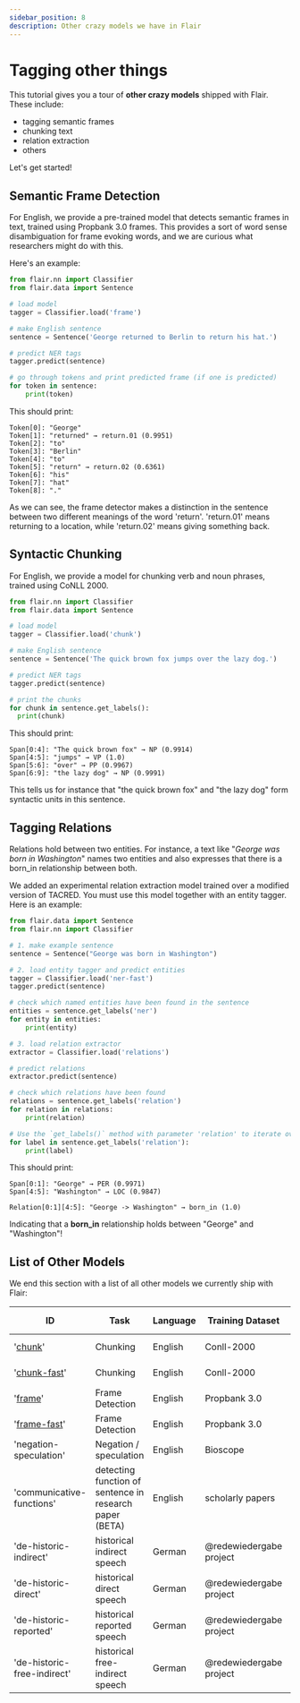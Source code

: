 ```yaml
---
sidebar_position: 8
description: Other crazy models we have in Flair
---
```



# Tagging other things

This tutorial gives you a tour of **other crazy models** shipped with Flair. These include:
* tagging semantic frames  
* chunking text
* relation extraction
* others

Let's get started! 

## Semantic Frame Detection

For English, we provide a pre-trained model that detects semantic frames in text, trained using Propbank 3.0 frames.
This provides a sort of word sense disambiguation for frame evoking words, and we are curious what researchers might
do with this.

Here's an example:

```python
from flair.nn import Classifier
from flair.data import Sentence

# load model
tagger = Classifier.load('frame')

# make English sentence
sentence = Sentence('George returned to Berlin to return his hat.')

# predict NER tags
tagger.predict(sentence)

# go through tokens and print predicted frame (if one is predicted)
for token in sentence:
    print(token)
```
This should print:

```console
Token[0]: "George"
Token[1]: "returned" → return.01 (0.9951)
Token[2]: "to"
Token[3]: "Berlin"
Token[4]: "to"
Token[5]: "return" → return.02 (0.6361)
Token[6]: "his"
Token[7]: "hat"
Token[8]: "."
```

As we can see, the frame detector makes a distinction in the sentence between two different meanings of the word 'return'. 'return.01' means returning to a location, while 'return.02' means giving something back.

## Syntactic Chunking

For English, we provide a model for chunking verb and noun phrases, trained using CoNLL 2000. 
```python
from flair.nn import Classifier
from flair.data import Sentence

# load model
tagger = Classifier.load('chunk')

# make English sentence
sentence = Sentence('The quick brown fox jumps over the lazy dog.')

# predict NER tags
tagger.predict(sentence)

# print the chunks
for chunk in sentence.get_labels():
  print(chunk)
```

This should print:

```console
Span[0:4]: "The quick brown fox" → NP (0.9914)
Span[4:5]: "jumps" → VP (1.0)
Span[5:6]: "over" → PP (0.9967)
Span[6:9]: "the lazy dog" → NP (0.9991)
```
This tells us for instance that "the quick brown fox" and "the lazy dog" form syntactic units in this sentence.


## Tagging Relations

Relations hold between two entities. For instance, a text like "_George was born in Washington_"
names two entities and also expresses that there is a born_in relationship between
both.

We added an experimental relation extraction model trained over a modified version of TACRED.
You must use this model together with an entity tagger. Here is an example:

```python
from flair.data import Sentence
from flair.nn import Classifier

# 1. make example sentence
sentence = Sentence("George was born in Washington")

# 2. load entity tagger and predict entities
tagger = Classifier.load('ner-fast')
tagger.predict(sentence)

# check which named entities have been found in the sentence
entities = sentence.get_labels('ner')
for entity in entities:
    print(entity)

# 3. load relation extractor
extractor = Classifier.load('relations')

# predict relations
extractor.predict(sentence)

# check which relations have been found
relations = sentence.get_labels('relation')
for relation in relations:
    print(relation)

# Use the `get_labels()` method with parameter 'relation' to iterate over all relation predictions. 
for label in sentence.get_labels('relation'):
    print(label)
```

This should print:

```console
Span[0:1]: "George" → PER (0.9971)
Span[4:5]: "Washington" → LOC (0.9847)

Relation[0:1][4:5]: "George -> Washington" → born_in (1.0)
```

Indicating that a **born_in** relationship holds between "George" and "Washington"!

## List of Other Models

We end this section with a list of all other models we currently ship with Flair:

| ID | Task | Language | Training Dataset | Accuracy | Contributor / Notes |
| -------------    | ------------- |------------- |------------- | ------------- | ------------- |
| '[chunk](https://huggingface.co/flair/chunk-english)' |  Chunking   |  English | Conll-2000     |  **96.47** (F1) |
| '[chunk-fast](https://huggingface.co/flair/chunk-english-fast)' |   Chunking   |  English | Conll-2000     |  **96.22** (F1) |(fast model)
| '[frame](https://huggingface.co/flair/frame-english)'  |   Frame Detection |  English | Propbank 3.0     |  **97.54** (F1) |
| '[frame-fast](https://huggingface.co/flair/frame-english-fast)'  |  Frame Detection |  English | Propbank 3.0     |  **97.31** (F1) | (fast model)
| 'negation-speculation'  | Negation / speculation |English |  Bioscope | **80.2** (F1) |
| 'communicative-functions' |  detecting function of sentence in research paper (BETA) |  English| scholarly papers |  |
| 'de-historic-indirect' | historical indirect speech | German | @redewiedergabe project |  **87.94** (F1) | [redewiedergabe](https://github.com/redewiedergabe/tagger) | |
| 'de-historic-direct' | historical direct speech |  German | @redewiedergabe project |  **87.94** (F1) | [redewiedergabe](https://github.com/redewiedergabe/tagger) | |
| 'de-historic-reported' | historical reported speech | German |  @redewiedergabe project |  **87.94** (F1) | [redewiedergabe](https://github.com/redewiedergabe/tagger) | |
| 'de-historic-free-indirect' | historical free-indirect speech | German | @redewiedergabe project |  **87.94** (F1) | [redewiedergabe](https://github.com/redewiedergabe/tagger) | |

